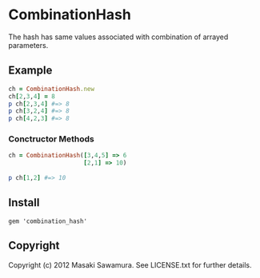 # CombinationHash

The hash has same values associated with combination of arrayed parameters.

## Example

```ruby
ch = CombinationHash.new
ch[2,3,4] = 8
p ch[2,3,4] #=> 8
p ch[3,2,4] #=> 8
p ch[4,2,3] #=> 8
```

### Conctructor Methods

```ruby
ch = CombinationHash([3,4,5] => 6
                     [2,1] => 10)
					 
p ch[1,2] #=> 10
```

## Install

```
gem 'combination_hash'
```

## Copyright

Copyright (c) 2012 Masaki Sawamura. See LICENSE.txt for
further details.

